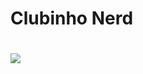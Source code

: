 <h1>Clubinho Nerd<h1>

![](https://cdn.imgbin.com/18/8/9/imgbin-emoji-nerd-emoticon-smiley-geek-sad-emoji-emoji-illustration-tJaN13gtxDz3J2bw3uyypudge.jpg)
